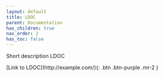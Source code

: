 ```yaml
---
layout: default
title: LDOC
parent: Documentation
has_children: true
nav_order: 2
has_toc: false
---
```

Short description LDOC

<span class="fs-8">
[Link to LDOC](http://example.com/){: .btn .btn-purple .mr-2 }
</span>